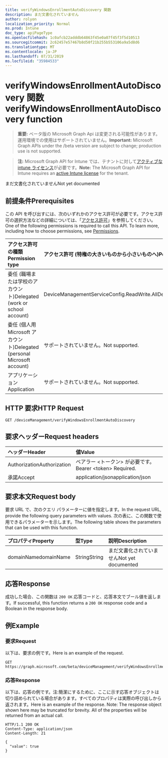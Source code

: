 ```yaml
---
title: verifyWindowsEnrollmentAutoDiscovery 関数
description: まだ文書化されていません
author: rolyon
localization_priority: Normal
ms.prod: Intune
doc_type: apiPageType
ms.openlocfilehash: 1c0afcb22adddb64863f45e0a07f45f3f5d10513
ms.sourcegitcommit: 2c62457e57467b8d50f21b255b553106a9a5d8d6
ms.translationtype: MT
ms.contentlocale: ja-JP
ms.lasthandoff: 07/31/2019
ms.locfileid: "35984533"
---
```

# <a name="verifywindowsenrollmentautodiscovery-function"></a><span data-ttu-id="2253b-103">verifyWindowsEnrollmentAutoDiscovery 関数</span><span class="sxs-lookup"><span data-stu-id="2253b-103">verifyWindowsEnrollmentAutoDiscovery function</span></span>

> <span data-ttu-id="2253b-104">**重要:** ベータ版の Microsoft Graph Api は変更される可能性があります。運用環境での使用はサポートされていません。</span><span class="sxs-lookup"><span data-stu-id="2253b-104">**Important:** Microsoft Graph APIs under the /beta version are subject to change; production use is not supported.</span></span>

> <span data-ttu-id="2253b-105">**注:** Microsoft Graph API for Intune では、テナントに対して[アクティブな intune ライセンス](https://go.microsoft.com/fwlink/?linkid=839381)が必要です。</span><span class="sxs-lookup"><span data-stu-id="2253b-105">**Note:** The Microsoft Graph API for Intune requires an [active Intune license](https://go.microsoft.com/fwlink/?linkid=839381) for the tenant.</span></span>

<span data-ttu-id="2253b-106">まだ文書化されていません</span><span class="sxs-lookup"><span data-stu-id="2253b-106">Not yet documented</span></span>

## <a name="prerequisites"></a><span data-ttu-id="2253b-107">前提条件</span><span class="sxs-lookup"><span data-stu-id="2253b-107">Prerequisites</span></span>
<span data-ttu-id="2253b-p101">この API を呼び出すには、次のいずれかのアクセス許可が必要です。アクセス許可の選択方法などの詳細については、「[アクセス許可](/graph/permissions-reference)」を参照してください。</span><span class="sxs-lookup"><span data-stu-id="2253b-p101">One of the following permissions is required to call this API. To learn more, including how to choose permissions, see [Permissions](/graph/permissions-reference).</span></span>

|<span data-ttu-id="2253b-110">アクセス許可の種類</span><span class="sxs-lookup"><span data-stu-id="2253b-110">Permission type</span></span>|<span data-ttu-id="2253b-111">アクセス許可 (特権の大きいものから小さいものへ)</span><span class="sxs-lookup"><span data-stu-id="2253b-111">Permissions (from most to least privileged)</span></span>|
|:---|:---|
|<span data-ttu-id="2253b-112">委任 (職場または学校のアカウント)</span><span class="sxs-lookup"><span data-stu-id="2253b-112">Delegated (work or school account)</span></span>|<span data-ttu-id="2253b-113">DeviceManagementServiceConfig.ReadWrite.All</span><span class="sxs-lookup"><span data-stu-id="2253b-113">DeviceManagementServiceConfig.ReadWrite.All</span></span>|
|<span data-ttu-id="2253b-114">委任 (個人用 Microsoft アカウント)</span><span class="sxs-lookup"><span data-stu-id="2253b-114">Delegated (personal Microsoft account)</span></span>|<span data-ttu-id="2253b-115">サポートされていません。</span><span class="sxs-lookup"><span data-stu-id="2253b-115">Not supported.</span></span>|
|<span data-ttu-id="2253b-116">アプリケーション</span><span class="sxs-lookup"><span data-stu-id="2253b-116">Application</span></span>|<span data-ttu-id="2253b-117">サポートされていません。</span><span class="sxs-lookup"><span data-stu-id="2253b-117">Not supported.</span></span>|

## <a name="http-request"></a><span data-ttu-id="2253b-118">HTTP 要求</span><span class="sxs-lookup"><span data-stu-id="2253b-118">HTTP Request</span></span>
<!-- {
  "blockType": "ignored"
}
-->
``` http
GET /deviceManagement/verifyWindowsEnrollmentAutoDiscovery
```

## <a name="request-headers"></a><span data-ttu-id="2253b-119">要求ヘッダー</span><span class="sxs-lookup"><span data-stu-id="2253b-119">Request headers</span></span>
|<span data-ttu-id="2253b-120">ヘッダー</span><span class="sxs-lookup"><span data-stu-id="2253b-120">Header</span></span>|<span data-ttu-id="2253b-121">値</span><span class="sxs-lookup"><span data-stu-id="2253b-121">Value</span></span>|
|:---|:---|
|<span data-ttu-id="2253b-122">Authorization</span><span class="sxs-lookup"><span data-stu-id="2253b-122">Authorization</span></span>|<span data-ttu-id="2253b-123">ベアラー &lt;トークン&gt; が必要です。</span><span class="sxs-lookup"><span data-stu-id="2253b-123">Bearer &lt;token&gt; Required.</span></span>|
|<span data-ttu-id="2253b-124">承諾</span><span class="sxs-lookup"><span data-stu-id="2253b-124">Accept</span></span>|<span data-ttu-id="2253b-125">application/json</span><span class="sxs-lookup"><span data-stu-id="2253b-125">application/json</span></span>|

## <a name="request-body"></a><span data-ttu-id="2253b-126">要求本文</span><span class="sxs-lookup"><span data-stu-id="2253b-126">Request body</span></span>
<span data-ttu-id="2253b-127">要求 URL で、次のクエリ パラメーターに値を指定します。</span><span class="sxs-lookup"><span data-stu-id="2253b-127">In the request URL, provide the following query parameters with values.</span></span>
<span data-ttu-id="2253b-128">次の表に、この関数で使用できるパラメーターを示します。</span><span class="sxs-lookup"><span data-stu-id="2253b-128">The following table shows the parameters that can be used with this function.</span></span>

|<span data-ttu-id="2253b-129">プロパティ</span><span class="sxs-lookup"><span data-stu-id="2253b-129">Property</span></span>|<span data-ttu-id="2253b-130">型</span><span class="sxs-lookup"><span data-stu-id="2253b-130">Type</span></span>|<span data-ttu-id="2253b-131">説明</span><span class="sxs-lookup"><span data-stu-id="2253b-131">Description</span></span>|
|:---|:---|:---|
|<span data-ttu-id="2253b-132">domainName</span><span class="sxs-lookup"><span data-stu-id="2253b-132">domainName</span></span>|<span data-ttu-id="2253b-133">String</span><span class="sxs-lookup"><span data-stu-id="2253b-133">String</span></span>|<span data-ttu-id="2253b-134">まだ文書化されていません</span><span class="sxs-lookup"><span data-stu-id="2253b-134">Not yet documented</span></span>|



## <a name="response"></a><span data-ttu-id="2253b-135">応答</span><span class="sxs-lookup"><span data-stu-id="2253b-135">Response</span></span>
<span data-ttu-id="2253b-136">成功した場合、この関数は `200 OK` 応答コードと、応答本文でブール値を返します。</span><span class="sxs-lookup"><span data-stu-id="2253b-136">If successful, this function returns a `200 OK` response code and a Boolean in the response body.</span></span>

## <a name="example"></a><span data-ttu-id="2253b-137">例</span><span class="sxs-lookup"><span data-stu-id="2253b-137">Example</span></span>

### <a name="request"></a><span data-ttu-id="2253b-138">要求</span><span class="sxs-lookup"><span data-stu-id="2253b-138">Request</span></span>
<span data-ttu-id="2253b-139">以下は、要求の例です。</span><span class="sxs-lookup"><span data-stu-id="2253b-139">Here is an example of the request.</span></span>
``` http
GET https://graph.microsoft.com/beta/deviceManagement/verifyWindowsEnrollmentAutoDiscovery(domainName='parameterValue')
```

### <a name="response"></a><span data-ttu-id="2253b-140">応答</span><span class="sxs-lookup"><span data-stu-id="2253b-140">Response</span></span>
<span data-ttu-id="2253b-p103">以下は、応答の例です。注:簡潔にするために、ここに示す応答オブジェクトは切り詰められている場合があります。すべてのプロパティは実際の呼び出しから返されます。</span><span class="sxs-lookup"><span data-stu-id="2253b-p103">Here is an example of the response. Note: The response object shown here may be truncated for brevity. All of the properties will be returned from an actual call.</span></span>
``` http
HTTP/1.1 200 OK
Content-Type: application/json
Content-Length: 21

{
  "value": true
}
```





